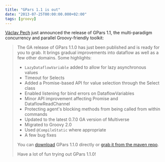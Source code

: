 ```yaml
---
title: "GPars 1.1 is out"
date: "2013-07-25T00:00:00.000+02:00"
tags: [groovy]
---
```


[Václav Pech](http://www.jroller.com/vaclav/) just announced the release of GPars 1.1, the multi-paradigm concurrency and parallel Groovy-friendly toolkit:  

> The GA release of GPars 1.1.0 has just been published and is ready for you to grab. It brings gradual improvements into dataflow as well as a few other domains. Some highlights:  
>   
> *   `LazyDataflowVariable` added to allow for lazy asynchronous values
> *   Timeout for Selects
> *   Added a Promise-based API for value selection through the Select class
> *   Enabled listening for bind errors on DataflowVariables
> *   Minor API improvement affecting Promise and DataflowReadChannel
> *   Protecting agent's blocking methods from being called from within commands
> *   Updated to the latest 0.7.0 GA version of Multiverse
> *   Migrated to Groovy 2.0
> *   Used `@CompileStatic` where appropriate
> *   A few bug fixes
> 
> You can [download](http://gpars.codehaus.org/Download) GPars 1.1.0 directly or [grab it from the maven repo](http://gpars.codehaus.org/Integration).  
>   
> Have a lot of fun trying out GPars 1.1.0!